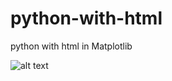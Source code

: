 # python-with-html
python with html in Matplotlib 

![alt text](https://github.com/saad2016x/python-with-html/blob/main/Matplotlib.jpg?raw=true)
